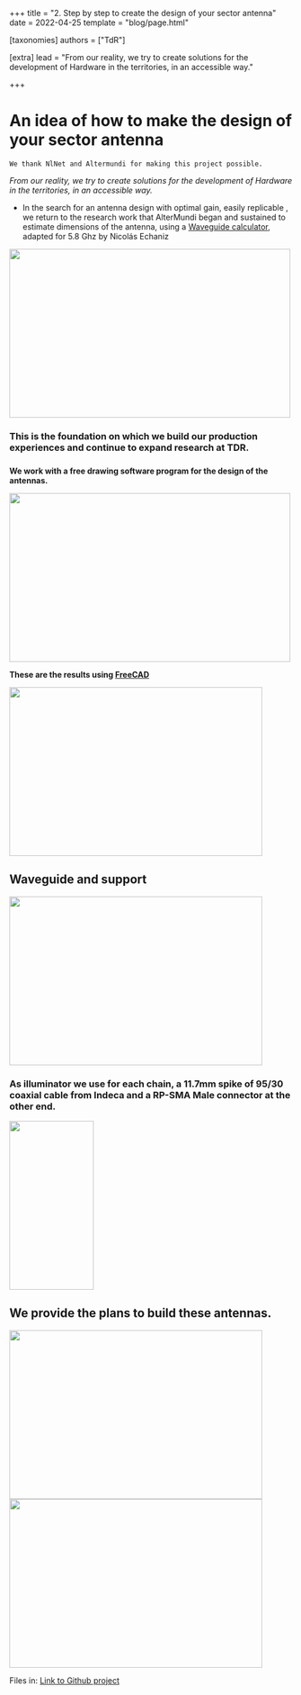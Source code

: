 <!--
SPDX-FileCopyrightText: 2023 Tecnología de Raíz <tecnologiaderaiz@disroot.org
SPDX-FileCopyrightText: 2023 Tecnología de Raíz <tecnologiaderaiz@disroot.org>

SPDX-License-Identifier: CC-BY-NC-4.0
-->

+++
title = "2. Step by step to create the design of your sector antenna"
date = 2022-04-25
template = "blog/page.html"

[taxonomies]
authors = ["TdR"]

[extra]
lead = "From our reality, we try to create solutions for the development of Hardware in the territories, in an accessible way."

+++

# An idea of how to make the design of your sector antenna

    We thank NlNet and Altermundi for making this project possible. 

*From our reality, we try to create solutions for the development of Hardware in the territories, in an accessible way.* 


*  In the search for an antenna design with optimal gain, easily replicable , we return to the research work that AlterMundi began and sustained to estimate dimensions of the antenna, using a [Waveguide calculator](https://github.com/TecnologiadeRaiz/LoPALiR/blob/6cfcefe5b7c623523bdbc38a3de3d6f52c728e81/circular_waveguide_tuneado.ods), adapted for 5.8 Ghz by Nicolás Echaniz


<img src="https://i.imgur.com/q1iutf3.png" width="500" height="300">



###  This is the foundation on which we build our production experiences and continue to expand research at TDR.
### 


**We work with a free drawing software program for the design of the antennas.**

<img src="https://i.imgur.com/94INyTn.jpg" width="500" height="300">

 **These are the results using [FreeCAD](https://www.freecadweb.org/downloads.php?lang=es_ES)**
 
 

<img src="https://i.imgur.com/NYOZ9TS.jpg" width="450" height="300">


## Waveguide and support


<img src="https://i.imgur.com/zOvSDsL.jpg" width="450" height="300">




### As illuminator we use for each chain, a 11.7mm spike of 95/30 coaxial cable from Indeca and a RP-SMA Male connector at the other end.

<img src="https://i.imgur.com/yNnzJKm.jpg" width="150" height="300">



## We provide the plans to build these antennas.




<img src="https://i.imgur.com/PNygytb.png" width="450" height="300">



<img src="https://i.imgur.com/aPSEXgN.png" width="450" height="300">


Files in: <a href="https://github.com/TecnologiadeRaiz/LoPALiR">Link to Github project</a>
